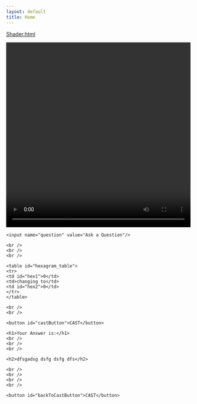 ```yaml
---
layout: default
title: Home
---
```


<!-- 
add cool graphic -- lava lamp inspiration
make a video with touchdesigner
export as mp4
 -->

 <a href="shader.html">Shader.html</A>


<!-- ATTRACT LOOP -->
<div id="home" class="page">
  <div class="content">
    <video loop id="video" autobuffer height="500" width="500">
      <source src="https://i.imgur.com/l6WMqqC.mp4">
    </video>
  </div>
</div>


<!-- CAST -->
<div id="cast" class="page">
  <div class="content">
  
    <input name="question" value="Ask a Question"/>

    <br />
    <br />
    <br />

    <table id="hexagram_table">
    <tr>
    <td id="hex1">0</td>
    <td>changing to</td>
    <td id="hex2">0</td>
    </tr>
    </table>

    <br />
    <br />

    <button id="castButton">CAST</button>

  </div>

</div>


<!-- ANSWERS -->
<div id="answer" class="page">
  <div class="content">

    <h1>Your Answer is:</h1>
    <br />
    <br />
    <br />

    <h2>dfsgadsg dsfg dsfg dfs</h2>

    <br />
    <br />
    <br />
    <br />

    <button id="backToCastButton">CAST</button>

  </div>
</div>